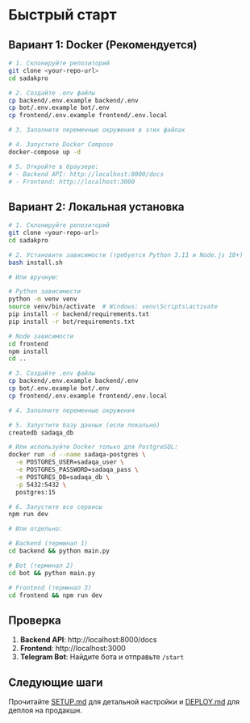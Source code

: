 # Быстрый старт

## Вариант 1: Docker (Рекомендуется)

```bash
# 1. Склонируйте репозиторий
git clone <your-repo-url>
cd sadakpro

# 2. Создайте .env файлы
cp backend/.env.example backend/.env
cp bot/.env.example bot/.env
cp frontend/.env.example frontend/.env.local

# 3. Заполните переменные окружения в этих файлах

# 4. Запустите Docker Compose
docker-compose up -d

# 5. Откройте в браузере:
# - Backend API: http://localhost:8000/docs
# - Frontend: http://localhost:3000
```

## Вариант 2: Локальная установка

```bash
# 1. Склонируйте репозиторий
git clone <your-repo-url>
cd sadakpro

# 2. Установите зависимости (требуется Python 3.11 и Node.js 18+)
bash install.sh

# Или вручную:

# Python зависимости
python -m venv venv
source venv/bin/activate  # Windows: venv\Scripts\activate
pip install -r backend/requirements.txt
pip install -r bot/requirements.txt

# Node зависимости
cd frontend
npm install
cd ..

# 3. Создайте .env файлы
cp backend/.env.example backend/.env
cp bot/.env.example bot/.env
cp frontend/.env.example frontend/.env.local

# 4. Заполните переменные окружения

# 5. Запустите базу данных (если локально)
createdb sadaqa_db

# Или используйте Docker только для PostgreSQL:
docker run -d --name sadaqa-postgres \
  -e POSTGRES_USER=sadaqa_user \
  -e POSTGRES_PASSWORD=sadaqa_pass \
  -e POSTGRES_DB=sadaqa_db \
  -p 5432:5432 \
  postgres:15

# 6. Запустите все сервисы
npm run dev

# Или отдельно:

# Backend (терминал 1)
cd backend && python main.py

# Bot (терминал 2)
cd bot && python main.py

# Frontend (терминал 3)
cd frontend && npm run dev
```

## Проверка

1. **Backend API**: http://localhost:8000/docs
2. **Frontend**: http://localhost:3000
3. **Telegram Bot**: Найдите бота и отправьте `/start`

## Следующие шаги

Прочитайте [SETUP.md](./SETUP.md) для детальной настройки и [DEPLOY.md](./DEPLOY.md) для деплоя на продакшн.

